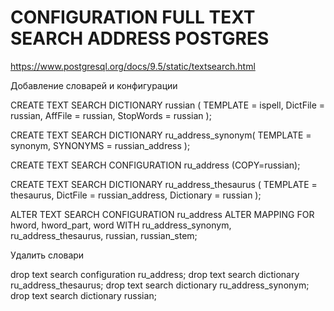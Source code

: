 # CONFIGURATION FULL TEXT SEARCH ADDRESS POSTGRES


https://www.postgresql.org/docs/9.5/static/textsearch.html

Добавление словарей и конфигурации

CREATE TEXT SEARCH DICTIONARY russian (
    TEMPLATE = ispell,
    DictFile = russian,
    AffFile = russian,
    StopWords = russian
);

CREATE TEXT SEARCH DICTIONARY ru_address_synonym(
	TEMPLATE = synonym,
    SYNONYMS  = russian_address
);

CREATE TEXT SEARCH CONFIGURATION ru_address (COPY=russian);

CREATE TEXT SEARCH DICTIONARY ru_address_thesaurus (
    TEMPLATE = thesaurus,
    DictFile = russian_address,
    Dictionary = russian
);


ALTER TEXT SEARCH CONFIGURATION ru_address 
	ALTER MAPPING FOR hword, hword_part, word 
    WITH ru_address_synonym, ru_address_thesaurus, russian, russian_stem;


Удалить словари


drop text search configuration ru_address;
drop text search dictionary ru_address_thesaurus;
drop text search dictionary ru_address_synonym;
drop text search dictionary russian;
